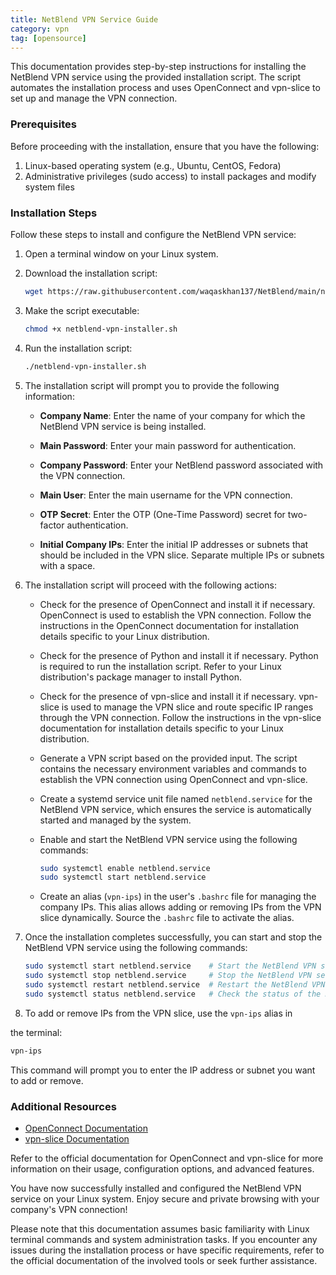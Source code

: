 ```yaml
---
title: NetBlend VPN Service Guide
category: vpn
tag: [opensource]
---
```


This documentation provides step-by-step instructions for installing the NetBlend VPN service using the provided installation script. The script automates the installation process and uses OpenConnect and vpn-slice to set up and manage the VPN connection.

### Prerequisites

Before proceeding with the installation, ensure that you have the following:

1. Linux-based operating system (e.g., Ubuntu, CentOS, Fedora)
2. Administrative privileges (sudo access) to install packages and modify system files

### Installation Steps

Follow these steps to install and configure the NetBlend VPN service:

1. Open a terminal window on your Linux system.

2. Download the installation script:
   ```bash
   wget https://raw.githubusercontent.com/waqaskhan137/NetBlend/main/netblend-vpn-installer.sh
   ```

3. Make the script executable:
   ```bash
   chmod +x netblend-vpn-installer.sh
   ```

4. Run the installation script:
   ```bash
   ./netblend-vpn-installer.sh
   ```

5. The installation script will prompt you to provide the following information:

   - **Company Name**: Enter the name of your company for which the NetBlend VPN service is being installed.

   - **Main Password**: Enter your main password for authentication.

   - **Company Password**: Enter your NetBlend password associated with the VPN connection.

   - **Main User**: Enter the main username for the VPN connection.

   - **OTP Secret**: Enter the OTP (One-Time Password) secret for two-factor authentication.

   - **Initial Company IPs**: Enter the initial IP addresses or subnets that should be included in the VPN slice. Separate multiple IPs or subnets with a space.

6. The installation script will proceed with the following actions:

   - Check for the presence of OpenConnect and install it if necessary. OpenConnect is used to establish the VPN connection. Follow the instructions in the OpenConnect documentation for installation details specific to your Linux distribution.

   - Check for the presence of Python and install it if necessary. Python is required to run the installation script. Refer to your Linux distribution's package manager to install Python.

   - Check for the presence of vpn-slice and install it if necessary. vpn-slice is used to manage the VPN slice and route specific IP ranges through the VPN connection. Follow the instructions in the vpn-slice documentation for installation details specific to your Linux distribution.

   - Generate a VPN script based on the provided input. The script contains the necessary environment variables and commands to establish the VPN connection using OpenConnect and vpn-slice.

   - Create a systemd service unit file named `netblend.service` for the NetBlend VPN service, which ensures the service is automatically started and managed by the system.

   - Enable and start the NetBlend VPN service using the following commands:
     ```bash
     sudo systemctl enable netblend.service
     sudo systemctl start netblend.service
     ```

   - Create an alias (`vpn-ips`) in the user's `.bashrc` file for managing the company IPs. This alias allows adding or removing IPs from the VPN slice dynamically. Source the `.bashrc` file to activate the alias.

7. Once the installation completes successfully, you can start and stop the NetBlend VPN service using the following commands:
   ```bash
   sudo systemctl start netblend.service    # Start the NetBlend VPN service
   sudo systemctl stop netblend.service     # Stop the NetBlend VPN service
   sudo systemctl restart netblend.service  # Restart the NetBlend VPN service
   sudo systemctl status netblend.service   # Check the status of the NetBlend VPN service
   ```

8. To add or remove IPs from the VPN slice, use the `vpn-ips` alias in

 the terminal:
   ```bash
   vpn-ips
   ```
   This command will prompt you to enter the IP address or subnet you want to add or remove.

### Additional Resources

- [OpenConnect Documentation](https://www.infradead.org/openconnect/)
- [vpn-slice Documentation](https://pypi.org/project/vpn-slice/)

Refer to the official documentation for OpenConnect and vpn-slice for more information on their usage, configuration options, and advanced features.

You have now successfully installed and configured the NetBlend VPN service on your Linux system. Enjoy secure and private browsing with your company's VPN connection!

Please note that this documentation assumes basic familiarity with Linux terminal commands and system administration tasks. If you encounter any issues during the installation process or have specific requirements, refer to the official documentation of the involved tools or seek further assistance.